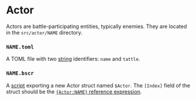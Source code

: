 # Actor

Actors are battle-participating entities, typically enemies. They are located in the
`src/actor/NAME` directory.

### `NAME.toml`

A TOML file with two [string](string.md) identifiers: `name` and `tattle`.

### `NAME.bscr`

A [script](../scripts.md) exporting a new Actor struct named `$Actor`. The `[Index]` field of the
struct should be the [`{Actor:NAME}` reference expression](../scripts.md#reference-expressions).
